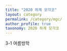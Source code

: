 ```yaml
---
title: "2020 하계 모각코"
layout: category
permalink: /category/mgc/
author_profile: true
taxonomy: 2020 하계 모각코
---
```

3-1 여름방학
